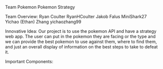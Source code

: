 Team Pokemon
Pokemon Strategy

Team Overview: 
Ryan Coulter RyanHCoulter 
Jakob Falus MiniShark27 
Yichao (Ethan) Zhang yichaozhang99

Innovative Idea: 
Our project is to use the pokemon API and have a strategy web app. 
The user can put in the pokemon they are facing or the type and we can provide the best pokemon to use against them, where to find them, and just an overall display of information on the best steps to take to defeat it.

Important Components: 
